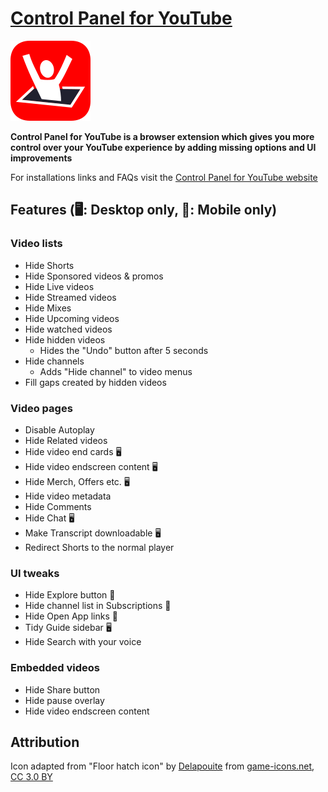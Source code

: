 # [Control Panel for YouTube](https://jbscript.dev/control-panel-for-youtube)

[![](icons/icon128.png)](https://jbscript.dev/control-panel-for-youtube)

**Control Panel for YouTube is a browser extension which gives you more control over your YouTube experience by adding missing options and UI improvements**

For installations links and FAQs visit the [Control Panel for YouTube website](https://jbscript.dev/control-panel-for-youtube)

## Features (🖥️: Desktop only, 📱: Mobile only)

### Video lists

- Hide Shorts
- Hide Sponsored videos & promos
- Hide Live videos
- Hide Streamed videos
- Hide Mixes
- Hide Upcoming videos
- Hide watched videos
- Hide hidden videos
  - Hides the "Undo" button after 5 seconds
- Hide channels
  - Adds "Hide channel" to video menus
- Fill gaps created by hidden videos

### Video pages

- Disable Autoplay
- Hide Related videos
- Hide video end cards 🖥️
- Hide video endscreen content 🖥️
- Hide Merch, Offers etc. 🖥️
- Hide video metadata
- Hide Comments
- Hide Chat 🖥️
- Make Transcript downloadable 🖥️
- Redirect Shorts to the normal player

### UI tweaks

- Hide Explore button 📱
- Hide channel list in Subscriptions 📱
- Hide Open App links 📱
- Tidy Guide sidebar 🖥️
- Hide Search with your voice

### Embedded videos

- Hide Share button
- Hide pause overlay
- Hide video endscreen content

## Attribution

Icon adapted from "Floor hatch icon" by [Delapouite](https://delapouite.com/) from [game-icons.net](https://game-icons.net), [CC 3.0 BY](https://creativecommons.org/licenses/by/3.0/)
